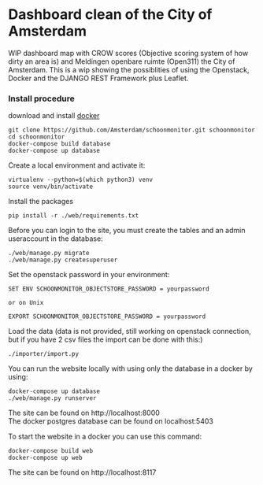 # Dashboard clean of the City of Amsterdam #

WIP dashboard map with CROW scores (Objective scoring system of how dirty an area is) and Meldingen openbare ruimte (Open311) the City of Amsterdam.
This is a wip showing the possiblities of using the Openstack, Docker and the DJANGO REST Framework plus Leaflet.

### Install procedure ###
download and install <a href="https://www.docker.com">docker</a></br>

```
git clone https://github.com/Amsterdam/schoonmonitor.git schoonmonitor
cd schoonmonitor
docker-compose build database
docker-compose up database
```

Create a local environment and activate it:
```
virtualenv --python=$(which python3) venv
source venv/bin/activate
```

Install the packages 
```
pip install -r ./web/requirements.txt
```

Before you can login to the site, you must create the tables and an admin useraccount in the database:
```
./web/manage.py migrate
./web/manage.py createsuperuser
```

Set the openstack password in your environment:
```
SET ENV SCHOONMONITOR_OBJECTSTORE_PASSWORD = yourpassword

or on Unix

EXPORT SCHOONMONITOR_OBJECTSTORE_PASSWORD = yourpassword
```


Load the data (data is not provided, still working on openstack connection, but if you have 2 csv files the import can be done with this:)
```
./importer/import.py
```


You can run the website locally with using only the database in a docker by using:
```
docker-compose up database
./web/manage.py runserver
```

The site can be found on http://localhost:8000</br>
The docker postgres database can be found on localhost:5403

To start the website in a docker you can use this command:
```
docker-compose build web
docker-compose up web
```

The site can be found on http://localhost:8117</br>
